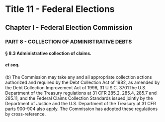 
# Title 11 - Federal Elections
## Chapter I - Federal Election Commission
### PART 8 - COLLECTION OF ADMINISTRATIVE DEBTS
#### § 8.3 Administrative collection of claims.
##### et seq.

(b) The Commission may take any and all appropriate collection actions authorized and required by the Debt Collection Act of 1982, as amended by the Debt Collection Improvement Act of 1996, 31 U.S.C. 3701The U.S. Department of the Treasury regulations at 31 CFR 285.2, 285.4, 285.7 and 285.11, and the Federal Claims Collection Standards issued jointly by the Department of Justice and the U.S. Department of the Treasury at 31 CFR parts 900-904 also apply. The Commission has adopted these regulations by cross-reference.
